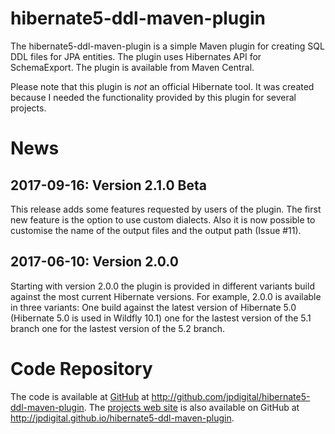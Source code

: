 hibernate5-ddl-maven-plugin
===========================

The hibernate5-ddl-maven-plugin is a simple Maven plugin for creating SQL DDL
files for JPA entities. The plugin uses Hibernates API for SchemaExport. The 
plugin is available from Maven Central.

Please note that this plugin is *not* an official Hibernate tool. It was created 
because I needed the functionality provided by this plugin for several projects.

# News

## 2017-09-16: Version 2.1.0 Beta

This release adds some features requested by users of the plugin. The first
new feature is the option to use custom dialects. Also it is now possible
to customise the name of the output files and the output path (Issue #11).

## 2017-06-10: Version 2.0.0

Starting with version 2.0.0 the plugin is provided in different variants build
against the most current Hibernate versions. For example, 2.0.0 is available
in three variants: One build against the latest version of Hibernate 5.0 
(Hibernate 5.0 is used in Wildfly 10.1) one for the lastest version of the 5.1 branch
one for the lastest version of the 5.2 branch.

# Code Repository

The code is available at 
[GitHub](http://github.com/jpdigital/hibernate5-ddl-maven-plugin) at 
<http://github.com/jpdigital/hibernate5-ddl-maven-plugin>. The 
[projects web site](http://jpdigital.github.com/hibernate5-maven-plugin) is also 
available on GitHub at <http://jpdigital.github.io/hibernate5-ddl-maven-plugin>.





